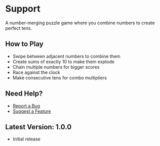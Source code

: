 # Support

A number-merging puzzle game where you combine numbers to create perfect tens.

## How to Play

- Swipe between adjacent numbers to combine them
- Create sums of exactly 10 to make them explode
- Chain multiple numbers for bigger scores
- Race against the clock
- Make consecutive tens for combo multipliers

## Need Help?

- [Report a Bug](https://github.com/Nicholas705M/maketen-support/issues/new?template=bug_report.md)
- [Suggest a Feature](https://github.com/Nicholas705M/maketen-support/issues/new?template=feature_request.md)

## Latest Version: 1.0.0
- Initial release
